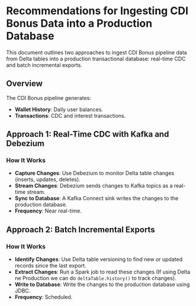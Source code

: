 # Recommendations for Ingesting CDI Bonus Data into a Production Database

This document outlines two approaches to ingest CDI Bonus pipeline data from Delta tables into a production transactional database: real-time CDC and batch incremental exports.

## Overview
The CDI Bonus pipeline generates:
- **Wallet History**: Daily user balances.
- **Transactions**: CDC and interest transactions.

## Approach 1: Real-Time CDC with Kafka and Debezium

### How It Works
- **Capture Changes**: Use Debezium to monitor Delta table changes (inserts, updates, deletes).
- **Stream Changes**: Debezium sends changes to Kafka topics as a real-time stream.
- **Sync to Database**: A Kafka Connect sink writes the changes to the production database.
- **Frequency**: Near real-time.

## Approach 2: Batch Incremental Exports

### How It Works
- **Identify Changes**: Use Delta table versioning to find new or updated records since the last export.
- **Extract Changes**: Run a Spark job to read these changes (If using Delta ne Production we can do `deltaTable.history()` to track changes).
- **Write to Database**: Write the changes to the production database using JDBC.
- **Frequency**: Scheduled.